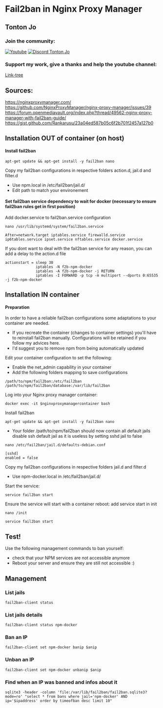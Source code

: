 # Fail2ban in Nginx Proxy Manager

## Tonton Jo  
### Join the community:
[![Youtube](https://badgen.net/badge/Youtube/Subscribe)](http://youtube.com/channel/UCnED3K6K5FDUp-x_8rwpsZw?sub_confirmation=1)
[![Discord Tonton Jo](https://badgen.net/discord/members/h6UcpwfGuJ?label=Discord%20Tonton%20Jo%20&icon=discord)](https://discord.gg/h6UcpwfGuJ)
### Support my work, give a thanks and help the youtube channel:
[Link-tree](https://linktr.ee/tontonjo)  
## Sources:  
https://nginxproxymanager.com/  
https://github.com/NginxProxyManager/nginx-proxy-manager/issues/39  
https://forum.openmediavault.org/index.php?thread/49562-nginx-proxy-manager-with-fail2ban-guide/  
https://gist.github.com/Rankarusu/23a04ed587b05c6f2b701f2457a127b0  


## Installation OUT of container (on host)
#### Install fail2ban
```ssh
apt-get update && apt-get install -y fail2ban nano
```
Copy my fail2ban configurations in respective folders action.d, jail.d and filter.d
- Use npm.local in /etc/fail2ban/jail.d/
- Edit path to match your environement

#### Set fail2ban service dependency to wait for docker (necessary to ensure fail2ban rules get in first position)
Add docker.service to fail2ban.service configuration
```ssh
nano /usr/lib/systemd/system/fail2ban.service
```
```ssh
After=network.target iptables.service firewalld.service ip6tables.service ipset.service nftables.service docker.service
```
If you dont want to deal with the fail2ban service for any reason, you can add a delay to the action.d file
```ssh
actionstart = sleep 30
              iptables -N f2b-npm-docker
              iptables -A f2b-npm-docker -j RETURN
              iptables -I FORWARD -p tcp -m multiport --dports 0:65535 -j f2b-npm-docker
```


## Installation IN container
####  Preparation
In order to have a reliable fail2ban configurations some adaptations to your container are needed.
- If you recreate the container (changes to container settings) you'll have to reinstall fail2ban manually. Configurations will be retained if you follow my advices here.
- I'd suggest you to remove npm from being automatically updated

Edit your container configuration to set the following:

- Enable the net_admin capability in your container
- Add the following folders mapping to save configurations
```ssh
/path/to/npm/fail2ban:/etc/fail2ban
/path/to/npm/fail2ban/database:/var/lib/fail2ban
```

Log into your Nginx proxy manager container:
```ssh
docker exec -it $nginxproxymanagercontainer bash
```
Install fail2ban
```ssh
apt-get update && apt-get install -y fail2ban nano
```
- Your folder /path/to/npm/fail2ban should now contain all default jails
disable ssh default jail as it is useless by setting sshd jail to false
```ssh
nano /etc/fail2ban/jail.d/defaults-debian.conf
```
```ssh
[sshd]
enabled = false
```
Copy my fail2ban configurations in respective folders jail.d and filter.d
- Use npm-docker.local in /etc/fail2ban/jail.d/

Start the service:
```ssh
service fail2ban start
```
Ensure the service will start with a container reboot: add service start in init
```ssh
nano /init
```
```ssh
service fail2ban start
```
## Test!
Use the following management commands to ban yourself:
- check that your NPM services are not accessible anymore
- Reboot your server and ensure they are still not accessible :)

## Management
### List jails
```ssh
fail2ban-client status
```
### List jails details
```ssh
fail2ban-client status npm-docker
```
### Ban an IP
```ssh
fail2ban-client set npm-docker banip $anip
```
### Unban an IP
```ssh
fail2ban-client set npm-docker unbanip $anip
```
### Find when an IP was banned and infos about it
```ssh
sqlite3 -header -column 'file:/var/lib/fail2ban/fail2ban.sqlite3?mode=ro' "select * from bans where jail='npm-docker' AND ip='$ipaddress' order by timeofban desc limit 10"
```

